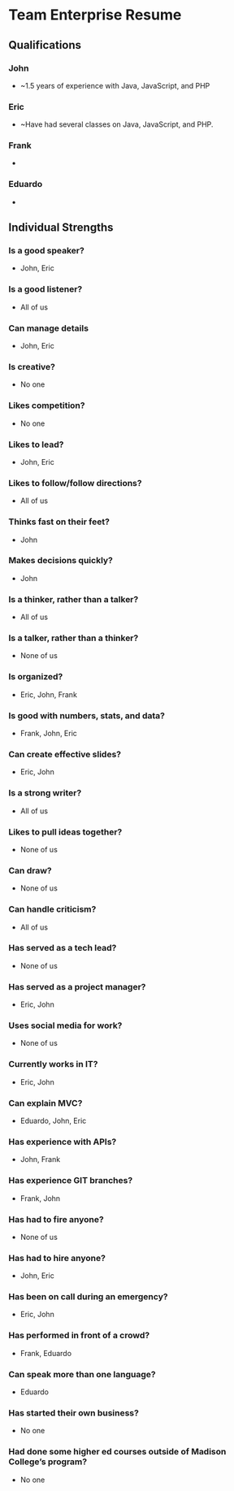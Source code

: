 # Team Enterprise Resume
## Qualifications
### John
* ~1.5 years of experience with Java, JavaScript, and PHP
### Eric
* ~Have had several classes on Java, JavaScript, and PHP.
### Frank
* 
### Eduardo
* 
## Individual Strengths
### Is a good speaker?
* John, Eric
### Is a good listener?
* All of us
### Can manage details
* John, Eric
### Is creative?
* No one
### Likes competition?
* No one
### Likes to lead?
* John, Eric
### Likes to follow/follow directions?
* All of us
### Thinks fast on their feet?
* John
### Makes decisions quickly?
* John
### Is a thinker, rather than a talker?
* All of us
### Is a talker, rather than a thinker?
* None of us
### Is organized?
* Eric, John, Frank
### Is good with numbers, stats, and data?
* Frank, John, Eric
### Can create effective slides?
* Eric, John
### Is a strong writer?
* All of us
### Likes to pull ideas together?
* None of us
### Can draw?
* None of us
### Can handle criticism?
* All of us
### Has served as a tech lead?
* None of us
### Has served as a project manager?
* Eric, John
### Uses social media for work?
* None of us
### Currently works in IT?
* Eric, John
### Can explain MVC?
* Eduardo, John, Eric
### Has experience with APIs?
* John, Frank
### Has experience GIT branches?
* Frank, John
### Has had to fire anyone?
* None of us
### Has had to hire anyone?
* John, Eric
### Has been on call during an emergency?
* Eric, John
### Has performed in front of a crowd?
* Frank, Eduardo
### Can speak more than one language?
* Eduardo
### Has started their own business?
* No one
### Had done some higher ed courses outside of Madison College’s program?
* No one